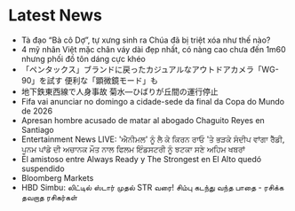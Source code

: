 # Latest News
-  Tà đạo “Bà cô Dợ”, tự xưng sinh ra Chúa đã bị triệt xóa như thế nào?
-  4 mỹ nhân Việt mặc chân váy dài đẹp nhất, có nàng cao chưa đến 1m60 nhưng phối đồ tôn dáng cực khéo
-  「ペンタックス」ブランドに戻ったカジュアルなアウトドアカメラ「WG-90」を試す 便利な「顕微鏡モード」も
-  地下鉄東西線で人身事故 菊水―ひばりが丘間の運行停止
-  Fifa vai anunciar no domingo a cidade-sede da final da Copa do Mundo de 2026
-  Apresan hombre acusado de matar al abogado Chaguito Reyes en Santiago
-  Entertainment News LIVE: 'ਐਨੀਮਲ' ਨੂੰ ਲੈ ਕੇ ਕਿਰਨ ਰਾਓ 'ਤੇ ਭੜਕੇ ਸੰਦੀਪ ਵਾਂਗਾ ਰੈੱਡੀ, ਪੂਨਮ ਪਾਂਡੇ ਦੀ ਅਚਾਨਕ ਮੌਤ ਨਾਲ ਫਿਲਮ ਇੰਡਸਟਰੀ ਨੂੰ ਝਟਕਾ ਸਣੇ ਅਹਿਮ ਖਬਰਾਂ
-  El amistoso entre Always Ready y The Strongest en El Alto quedó suspendido
-  Bloomberg Markets
-  HBD Simbu: லிட்டில் ஸ்டார் முதல் STR வரை! சிம்பு கடந்து வந்த பாதை - ரசிக்க தவறாத ரசிகர்கள்
